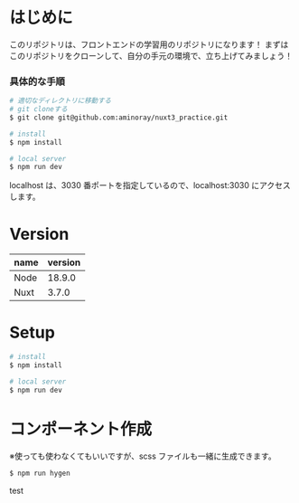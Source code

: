 # はじめに

このリポジトリは、フロントエンドの学習用のリポジトリになります！
まずはこのリポジトリをクローンして、自分の手元の環境で、立ち上げてみましょう！

### 具体的な手順

```bash
# 適切なディレクトリに移動する
# git cloneする
$ git clone git@github.com:aminoray/nuxt3_practice.git

# install
$ npm install

# local server
$ npm run dev
```

localhost は、3030 番ポートを指定しているので、localhost:3030 にアクセスします。

# Version

| name | version |
| ---- | ------- |
| Node | 18.9.0  |
| Nuxt | 3.7.0   |

# Setup

```bash
# install
$ npm install

# local server
$ npm run dev
```

# コンポーネント作成

※使っても使わなくてもいいですが、scss ファイルも一緒に生成できます。

```bash
$ npm run hygen
```

test
